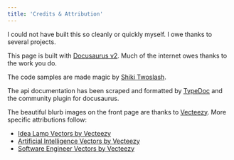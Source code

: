 ```yaml
---
title: 'Credits & Attribution'
---
```

I could not have built this so cleanly or quickly myself. I owe thanks to several projects.

This page is built with [Docusaurus v2](https://v2.docusaurus.io/). Much of the internet owes thanks to the work you do.

The code samples are made magic by [Shiki Twoslash](https://shikijs.github.io/twoslash/).

The api documentation has been scraped and formatted by [TypeDoc](https://typedoc.org/) and the community plugin for docusaurus.

The beautiful blurb images on the front page are thanks to [Vecteezy](https://www.vecteezy.com/). More specific attributions follow:

 - [Idea Lamp Vectors by Vecteezy](https://www.vecteezy.com/free-vector/idea-lamp)
 - [Artificial Intelligence Vectors by Vecteezy](https://www.vecteezy.com/free-vector/artificial-intelligence)
 - [Software Engineer Vectors by Vecteezy](https://www.vecteezy.com/free-vector/software-engineer)

